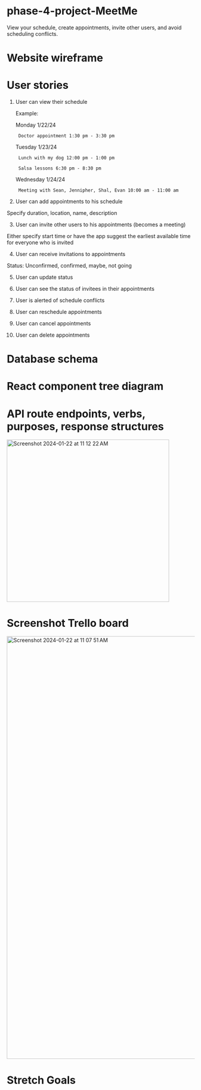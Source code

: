 # phase-4-project-MeetMe
View your schedule, create appointments, invite other users, and avoid scheduling conflicts.

# Website wireframe

# User stories
1. User can view their schedule

	Example:

	Monday 1/22/24

		Doctor appointment 1:30 pm - 3:30 pm

	Tuesday 1/23/24

		Lunch with my dog 12:00 pm - 1:00 pm

		Salsa lessons 6:30 pm - 8:30 pm

	Wednesday 1/24/24

		Meeting with Sean, Jennipher, Shal, Evan 10:00 am - 11:00 am

2. User can add appointments to his schedule

Specify duration, location, name, description

3. User can invite other users to his appointments (becomes a meeting)

Either specify start time or have the app suggest the earliest available time for everyone who is invited

4. User can receive invitations to appointments	

Status: Unconfirmed, confirmed, maybe, not going

5. User can update status

6. User can see the status of invitees in their appointments

7. User is alerted of schedule conflicts

8. User can reschedule appointments

9. User can cancel appointments

10. User can delete appointments

# Database schema

# React component tree diagram

# API route endpoints, verbs, purposes, response structures
<img width="435" alt="Screenshot 2024-01-22 at 11 12 22 AM" src="https://github.com/EvanLosh/phase-4-project-MeetMe/assets/146296280/18e72731-dc45-4715-b8ac-6823a91d65a2">


# Screenshot Trello board
<img width="1133" alt="Screenshot 2024-01-22 at 11 07 51 AM" src="https://github.com/EvanLosh/phase-4-project-MeetMe/assets/146296280/2c606ea5-eb86-49cb-bdc0-06bca8ebfe05">

# Stretch Goals
